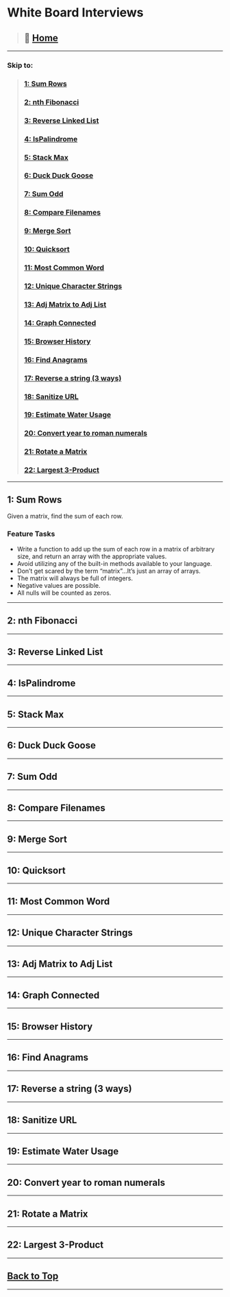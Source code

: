 # White Board Interviews

> ## 🏡 **[**Home**](../../README.md)**

---

### Skip to:

> ### [1: Sum Rows](#interview-1)
>
> ### [2: nth Fibonacci](#interview-2)
>
> ### [3: Reverse Linked List](#interview-3)
>
> ### [4: IsPalindrome](#interview-4)
>
> ### [5: Stack Max](#interview-5)
>
> ### [6: Duck Duck Goose](#interview-6)
>
> ### [7: Sum Odd](#interview-7)
>
> ### [8: Compare Filenames](#interview-8)
>
> ### [9: Merge Sort](#interview-9)
>
> ### [10: Quicksort](#interview-10)
>
> ### [11: Most Common Word](#interview-11)
>
> ### [12: Unique Character Strings](#interview-12)
>
> ### [13: Adj Matrix to Adj List](#interview-13)
>
> ### [14: Graph Connected](#interview-14)
>
> ### [15: Browser History](#interview-15)
>
> ### [16: Find Anagrams](#interview-16)
>
> ### [17: Reverse a string (3 ways)](#interview-17)
>
> ### [18: Sanitize URL](#interview-18)
>
> ### [19: Estimate Water Usage](#interview-19)
>
> ### [20: Convert year to roman numerals](#interview-20)
>
> ### [21: Rotate a Matrix](#interview-21)
>
> ### [22: Largest 3-Product](#interview-22)

---

## 1: Sum Rows

Given a matrix, find the sum of each row.

### Feature Tasks

- Write a function to add up the sum of each row in a matrix of arbitrary size, and return an array with the appropriate values.
- Avoid utilizing any of the built-in methods available to your language.
- Don’t get scared by the term “matrix”…It’s just an array of arrays.
- The matrix will always be full of integers.
- Negative values are possible.
- All nulls will be counted as zeros.

---

## 2: nth Fibonacci

---

## 3: Reverse Linked List

---

## 4: IsPalindrome

---

## 5: Stack Max

---

## 6: Duck Duck Goose

---

## 7: Sum Odd

---

## 8: Compare Filenames

---

## 9: Merge Sort

---

## 10: Quicksort

---

## 11: Most Common Word

---

## 12: Unique Character Strings

---

## 13: Adj Matrix to Adj List

---

## 14: Graph Connected

---

## 15: Browser History

---

## 16: Find Anagrams

---

## 17: Reverse a string (3 ways)

---

## 18: Sanitize URL

---

## 19: Estimate Water Usage

---

## 20: Convert year to roman numerals

---

## 21: Rotate a Matrix

---

## 22: Largest 3-Product

---

## [Back to Top](#skip-to)

---

